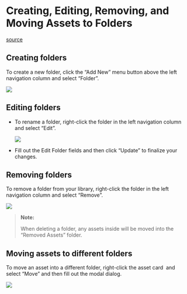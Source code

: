 # Creating, Editing, Removing, and Moving Assets to Folders

[source](https://developers.meta.com/horizon-worlds/learn/documentation/desktop-editor/assets/creating-editing-removing-and-moving-assets-to-folders)

## Creating folders

To create a new folder, click the “Add New” menu button above the left navigation column and select “Folder”. 

![](https://scontent.flba1-1.fna.fbcdn.net/v/t39.2365-6/452578063_512500497954573_8789046631329452917_n.png?_nc_cat=102&ccb=1-7&_nc_sid=e280be&_nc_ohc=F9MOQQryqr4Q7kNvwH4mjWA&_nc_oc=AdlZpkSEGo_0Bf8zk_oi5sHUy-m6Va2OXVHhT-XWpUqTtfZ8gyfCli7dmO5usHfE5zU&_nc_zt=14&_nc_ht=scontent.flba1-1.fna&_nc_gid=2fW1xZbaxozVLZoASeeMRQ&oh=00_AfQhrWFZdV9E8UTuGt5c43w-JwM-AxqZq11RbgLpwLkvkQ&oe=689BA20E)

## Editing folders

*   To rename a folder, right-click the folder in the left navigation column and select “Edit”. 
    
    ![](https://scontent.flba1-1.fna.fbcdn.net/v/t39.2365-6/452846049_512500371287919_1064496452354703381_n.png?_nc_cat=100&ccb=1-7&_nc_sid=e280be&_nc_ohc=8rhOKFSeta8Q7kNvwHQspDB&_nc_oc=AdkY9z5H5oWkpe5mt1na0dY4y0lWEsS_An9hIhCGBF4VvMfxkEqsUdZl_kq4AjhvNP4&_nc_zt=14&_nc_ht=scontent.flba1-1.fna&_nc_gid=2fW1xZbaxozVLZoASeeMRQ&oh=00_AfS4AheLTpvR2VolmKs_qKl_cQXqCa7vz-dV48rNNY33bQ&oe=689BAFF9) 

*   Fill out the Edit Folder fields and then click “Update” to finalize your changes.

## Removing folders

To remove a folder from your library, right-click the folder in the left navigation column and select “Remove”. 

![](https://scontent.flba1-1.fna.fbcdn.net/v/t39.2365-6/452742636_512500367954586_2406993045507463854_n.png?_nc_cat=103&ccb=1-7&_nc_sid=e280be&_nc_ohc=_rafyXKasXgQ7kNvwH_nfk6&_nc_oc=AdnvY9RWyFTBYyxVPpCJEVUXBNxuWT11gXgJABCHIISwwoEOWiUxmav_ejsl8YPUFFc&_nc_zt=14&_nc_ht=scontent.flba1-1.fna&_nc_gid=2fW1xZbaxozVLZoASeeMRQ&oh=00_AfRJUvFNSF1Rf9ws_KOkRJSov6IZV41LvgtDgOWkHtVWQw&oe=689BB422)

> **Note:**
> 
>  When deleting a folder, any assets inside will be moved into the “Removed Assets” folder.

## Moving assets to different folders

To move an asset into a different folder, right-click the asset card  and select “Move” and then fill out the modal dialog. 

![](https://scontent.flba1-1.fna.fbcdn.net/v/t39.2365-6/452846225_512500501287906_1108387385785139056_n.png?_nc_cat=109&ccb=1-7&_nc_sid=e280be&_nc_ohc=kUtEK8dZTCMQ7kNvwFwWW_S&_nc_oc=AdlQYmWg48Ur9x5qP6GKeRI-84ithv4ma-XvdwbLvL8kPG_VF6JPxJFcgOKu5Ef9hNA&_nc_zt=14&_nc_ht=scontent.flba1-1.fna&_nc_gid=2fW1xZbaxozVLZoASeeMRQ&oh=00_AfRlQ3SG69MimZzdPAnwNb3xqd16gvd2YJVEn-sA6ppjJw&oe=689BB82D)

 

 

 

 

 

 

 

 

 

 

 

 

 

 

 

 

 

 

 

 

 

 

 

 

 

 

 

 

 

 

 

 

 

 

 

 

 

 

 

 

 

 

 

 

 

 

 